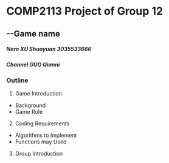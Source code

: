 # COMP2113 Project of Group 12
## --Game name
##### Nero XU Shuoyuan 3035533666
##### Channel GUO Qianni


### **Outline**
1. Game Introduction
 - Background
 - Game Rule
2. Coding Requirements
 - Algorithms to Implement
 - Functions may Used 
3. Group Introduction

